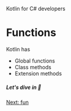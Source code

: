 Kotlin for C# developers
# Functions
Kotlin has
* Global functions
* Class methods
* Extension methods

##### Let's dive in 🤿

[Next: fun](02-01-fun.md)
